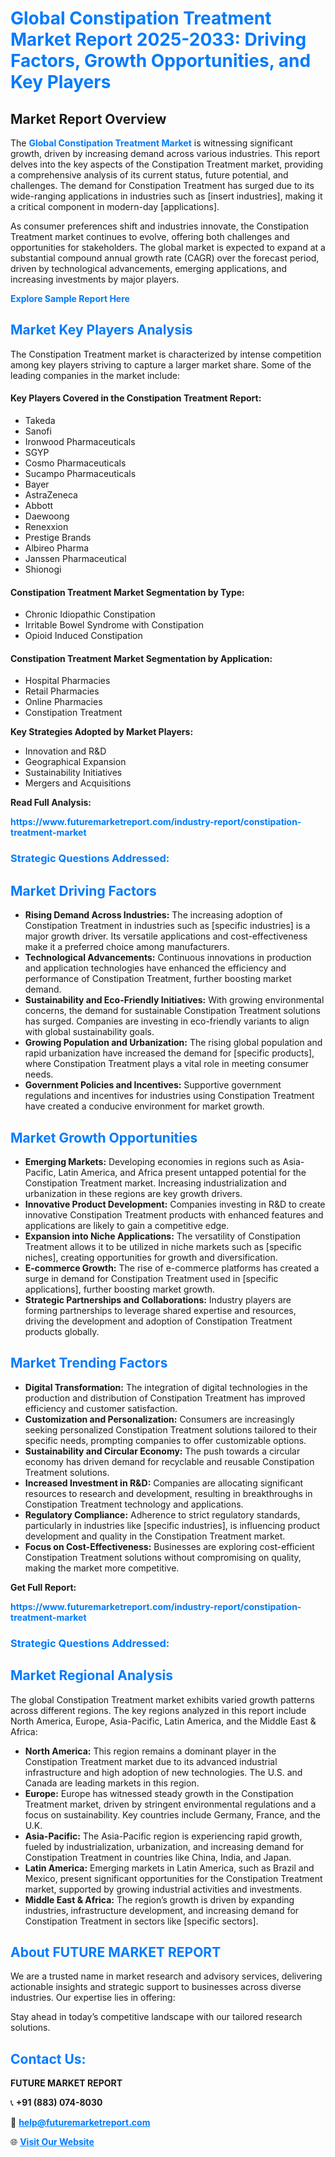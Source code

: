<h1 style="color: #007BFF;">Global Constipation Treatment Market Report 2025-2033: Driving Factors, Growth Opportunities, and Key Players</h1>

<section id="overview">
<h2>Market Report Overview</h2>
<p>The <a href="https://www.futuremarketreport.com/industry-report/constipation-treatment-market" style="color: #007BFF; text-decoration: none;"><strong>Global Constipation Treatment Market</strong></a> is witnessing significant growth, driven by increasing demand across various industries. This report delves into the key aspects of the Constipation Treatment market, providing a comprehensive analysis of its current status, future potential, and challenges. The demand for Constipation Treatment has surged due to its wide-ranging applications in industries such as [insert industries], making it a critical component in modern-day [applications].</p>
<p>As consumer preferences shift and industries innovate, the Constipation Treatment market continues to evolve, offering both challenges and opportunities for stakeholders. The global market is expected to expand at a substantial compound annual growth rate (CAGR) over the forecast period, driven by technological advancements, emerging applications, and increasing investments by major players.</p>
</section>

<section id="overview">
<p><a href="https://www.futuremarketreport.com/request-sample/reportId=125688" style="color: #007BFF; text-decoration: none;"><strong>Explore Sample Report Here</strong></a></p>
</section>

<section id="key-players">
<h2 style="color: #007BFF;">Market Key Players Analysis</h2>
<p>The Constipation Treatment market is characterized by intense competition among key players striving to capture a larger market share. Some of the leading companies in the market include:</p>
<h4>Key Players Covered in the Constipation Treatment Report:</h4>
<ul><li>Takeda</li><li>Sanofi</li><li>Ironwood Pharmaceuticals</li><li>SGYP</li><li>Cosmo Pharmaceuticals</li><li>Sucampo Pharmaceuticals</li><li>Bayer</li><li>AstraZeneca</li><li>Abbott</li><li>Daewoong</li><li>Renexxion</li><li>Prestige Brands</li><li>Albireo Pharma</li><li>Janssen Pharmaceutical</li><li>Shionogi</li></ul>
<h4>Constipation Treatment Market Segmentation by Type:</h4>
<ul><li>Chronic Idiopathic Constipation</li><li>Irritable Bowel Syndrome with Constipation</li><li>Opioid Induced Constipation</li></ul>

<h4>Constipation Treatment Market Segmentation by Application:</h4>
<ul><li>Hospital Pharmacies</li><li>Retail Pharmacies</li><li>Online Pharmacies</li><li>Constipation Treatment</li></ul>
<p><strong>Key Strategies Adopted by Market Players:</strong></p>
<ul>
<li>Innovation and R&D</li>
<li>Geographical Expansion</li>
<li>Sustainability Initiatives</li>
<li>Mergers and Acquisitions</li>
</ul>
</section>

<section>
<p><strong>Read Full Analysis: </strong></p><a href="https://www.futuremarketreport.com/industry-report/constipation-treatment-market" style="color: #007BFF; text-decoration: none;"><strong>https://www.futuremarketreport.com/industry-report/constipation-treatment-market</strong></a>
<h3 style="color: #007BFF;">Strategic Questions Addressed:</h3>
</section>

<section id="driving-factors">
<h2 style="color: #007BFF;">Market Driving Factors</h2>
<ul>
<li><strong>Rising Demand Across Industries:</strong> The increasing adoption of Constipation Treatment in industries such as [specific industries] is a major growth driver. Its versatile applications and cost-effectiveness make it a preferred choice among manufacturers.</li>
<li><strong>Technological Advancements:</strong> Continuous innovations in production and application technologies have enhanced the efficiency and performance of Constipation Treatment, further boosting market demand.</li>
<li><strong>Sustainability and Eco-Friendly Initiatives:</strong> With growing environmental concerns, the demand for sustainable Constipation Treatment solutions has surged. Companies are investing in eco-friendly variants to align with global sustainability goals.</li>
<li><strong>Growing Population and Urbanization:</strong> The rising global population and rapid urbanization have increased the demand for [specific products], where Constipation Treatment plays a vital role in meeting consumer needs.</li>
<li><strong>Government Policies and Incentives:</strong> Supportive government regulations and incentives for industries using Constipation Treatment have created a conducive environment for market growth.</li>
</ul>
</section>

<section id="growth-opportunities">
<h2 style="color: #007BFF;">Market Growth Opportunities</h2>
<ul>
<li><strong>Emerging Markets:</strong> Developing economies in regions such as Asia-Pacific, Latin America, and Africa present untapped potential for the Constipation Treatment market. Increasing industrialization and urbanization in these regions are key growth drivers.</li>
<li><strong>Innovative Product Development:</strong> Companies investing in R&D to create innovative Constipation Treatment products with enhanced features and applications are likely to gain a competitive edge.</li>
<li><strong>Expansion into Niche Applications:</strong> The versatility of Constipation Treatment allows it to be utilized in niche markets such as [specific niches], creating opportunities for growth and diversification.</li>
<li><strong>E-commerce Growth:</strong> The rise of e-commerce platforms has created a surge in demand for Constipation Treatment used in [specific applications], further boosting market growth.</li>
<li><strong>Strategic Partnerships and Collaborations:</strong> Industry players are forming partnerships to leverage shared expertise and resources, driving the development and adoption of Constipation Treatment products globally.</li>
</ul>
</section>

<section id="trending-factors">
<h2 style="color: #007BFF;">Market Trending Factors</h2>
<ul>
<li><strong>Digital Transformation:</strong> The integration of digital technologies in the production and distribution of Constipation Treatment has improved efficiency and customer satisfaction.</li>
<li><strong>Customization and Personalization:</strong> Consumers are increasingly seeking personalized Constipation Treatment solutions tailored to their specific needs, prompting companies to offer customizable options.</li>
<li><strong>Sustainability and Circular Economy:</strong> The push towards a circular economy has driven demand for recyclable and reusable Constipation Treatment solutions.</li>
<li><strong>Increased Investment in R&D:</strong> Companies are allocating significant resources to research and development, resulting in breakthroughs in Constipation Treatment technology and applications.</li>
<li><strong>Regulatory Compliance:</strong> Adherence to strict regulatory standards, particularly in industries like [specific industries], is influencing product development and quality in the Constipation Treatment market.</li>
<li><strong>Focus on Cost-Effectiveness:</strong> Businesses are exploring cost-efficient Constipation Treatment solutions without compromising on quality, making the market more competitive.</li>
</ul>
</section>

<section>
<p><strong>Get Full Report: </strong></p><a href="https://www.futuremarketreport.com/industry-report/constipation-treatment-market" style="color: #007BFF; text-decoration: none;"><strong>https://www.futuremarketreport.com/industry-report/constipation-treatment-market</strong></a>
<h3 style="color: #007BFF;">Strategic Questions Addressed:</h3>
</section>


<section id="regional-analysis">
<h2 style="color: #007BFF;">Market Regional Analysis</h2>
<p>The global Constipation Treatment market exhibits varied growth patterns across different regions. The key regions analyzed in this report include North America, Europe, Asia-Pacific, Latin America, and the Middle East & Africa:</p>
<ul>
<li><strong>North America:</strong> This region remains a dominant player in the Constipation Treatment market due to its advanced industrial infrastructure and high adoption of new technologies. The U.S. and Canada are leading markets in this region.</li>
<li><strong>Europe:</strong> Europe has witnessed steady growth in the Constipation Treatment market, driven by stringent environmental regulations and a focus on sustainability. Key countries include Germany, France, and the U.K.</li>
<li><strong>Asia-Pacific:</strong> The Asia-Pacific region is experiencing rapid growth, fueled by industrialization, urbanization, and increasing demand for Constipation Treatment in countries like China, India, and Japan.</li>
<li><strong>Latin America:</strong> Emerging markets in Latin America, such as Brazil and Mexico, present significant opportunities for the Constipation Treatment market, supported by growing industrial activities and investments.</li>
<li><strong>Middle East & Africa:</strong> The region’s growth is driven by expanding industries, infrastructure development, and increasing demand for Constipation Treatment in sectors like [specific sectors].</li>
</ul>
</section>

<footer>
<h2 style="color: #007BFF;">About FUTURE MARKET REPORT</h2>
<p>We are a trusted name in market research and advisory services, delivering actionable insights and strategic support to businesses across diverse industries. Our expertise lies in offering:</p>

<p>Stay ahead in today’s competitive landscape with our tailored research solutions.</p>

<h2 style="color: #007BFF;">Contact Us:</h2>
<p><strong>FUTURE MARKET REPORT</strong></p>
<p>📞 <strong>+91 (883) 074-8030</strong></p>
<p>📧 <strong><a href="mailto:help@futuremarketreport.com" style="color: #007BFF;">help@futuremarketreport.com</a></strong></p>
<p>🌐 <strong><a href="https://www.futuremarketreport.com/" style="color: #007BFF;">Visit Our Website</a></strong></p>
</footer>
